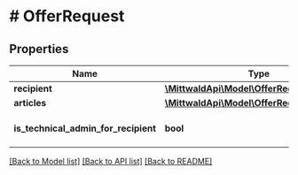 # # OfferRequest

## Properties

Name | Type | Description | Notes
------------ | ------------- | ------------- | -------------
**recipient** | [**\MittwaldApi\Model\OfferRequestRecipient**](OfferRequestRecipient.md) |  |
**articles** | [**\MittwaldApi\Model\OfferRequestArticles**](OfferRequestArticles.md) |  |
**is_technical_admin_for_recipient** | **bool** |  | [optional] [default to false]

[[Back to Model list]](../../README.md#models) [[Back to API list]](../../README.md#endpoints) [[Back to README]](../../README.md)
